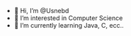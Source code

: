 - 👋 Hi, I’m @Usnebd
- 👀 I’m interested in Computer Science
- 🌱 I’m currently learning Java, C, ecc..
